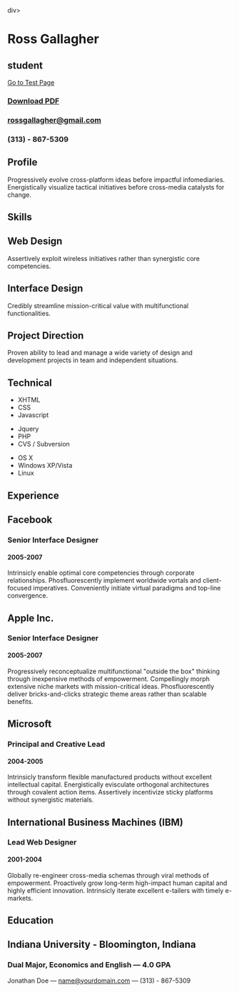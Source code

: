 div>
<div>
<div>
<div>
<div>
<h1>Ross Gallagher</h1>
<h2>student</h2>
<a href="test.html">Go to Test Page</a></div>
<div>
<div>
<h3><a href="#">Download PDF</a></h3>
<h3><a href="mailto:name@yourdomain.com">rossgallagher@gmail.com</a></h3>
<h3>(313) - 867-5309</h3>
</div>
</div>
</div>
</div>
<div>
<div>
<div>
<div>
<div>
<h2>Profile</h2>
</div>
<div>
<p>Progressively evolve cross-platform ideas before impactful infomediaries. Energistically visualize tactical initiatives before cross-media catalysts for change.</p>
</div>
</div>
<div>
<div>
<h2>Skills</h2>
</div>
<div>
<div>
<h2>Web Design</h2>
<p>Assertively exploit wireless initiatives rather than synergistic core competencies.</p>
</div>
<div>
<h2>Interface Design</h2>
<p>Credibly streamline mission-critical value with multifunctional functionalities.</p>
</div>
<div>
<h2>Project Direction</h2>
<p>Proven ability to lead and manage a wide variety of design and development projects in team and independent situations.</p>
</div>
</div>
</div>
<div>
<div>
<h2>Technical</h2>
</div>
<div>
<ul>
<li>XHTML</li>
<li>CSS</li>
<li>Javascript</li>
</ul>
<ul>
<li>Jquery</li>
<li>PHP</li>
<li>CVS / Subversion</li>
</ul>
<ul>
<li>OS X</li>
<li>Windows XP/Vista</li>
<li>Linux</li>
</ul>
</div>
</div>
<div>
<div>
<h2>Experience</h2>
</div>
<div>
<div>
<h2>Facebook</h2>
<h3>Senior Interface Designer</h3>
<h4>2005-2007</h4>
<p>Intrinsicly enable optimal core competencies through corporate relationships. Phosfluorescently implement worldwide vortals and client-focused imperatives. Conveniently initiate virtual paradigms and top-line convergence.</p>
</div>
<div>
<h2>Apple Inc.</h2>
<h3>Senior Interface Designer</h3>
<h4>2005-2007</h4>
<p>Progressively reconceptualize multifunctional "outside the box" thinking through inexpensive methods of empowerment. Compellingly morph extensive niche markets with mission-critical ideas. Phosfluorescently deliver bricks-and-clicks strategic theme areas rather than scalable benefits.</p>
</div>
<div>
<h2>Microsoft</h2>
<h3>Principal and Creative Lead</h3>
<h4>2004-2005</h4>
<p>Intrinsicly transform flexible manufactured products without excellent intellectual capital. Energistically evisculate orthogonal architectures through covalent action items. Assertively incentivize sticky platforms without synergistic materials.</p>
</div>
<div>
<h2>International Business Machines (IBM)</h2>
<h3>Lead Web Designer</h3>
<h4>2001-2004</h4>
<p>Globally re-engineer cross-media schemas through viral methods of empowerment. Proactively grow long-term high-impact human capital and highly efficient innovation. Intrinsicly iterate excellent e-tailers with timely e-markets.</p>
</div>
</div>
</div>
<div>
<div>
<h2>Education</h2>
</div>
<div>
<h2>Indiana University - Bloomington, Indiana</h2>
<h3>Dual Major, Economics and English &mdash; <strong>4.0 GPA</strong></h3>
</div>
</div>
</div>
</div>
</div>
<div>
<p>Jonathan Doe &mdash; <a href="mailto:name@yourdomain.com">name@yourdomain.com</a> &mdash; (313) - 867-5309</p>
</div>
</div>
</div>
